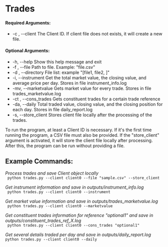 # Trades


#### Required Arguments:
  - -c , --client         The Client ID. If client file does not exists, it will create a new file.
  
#### Optional Arguments:
  - -h, --help            Show this help message and exit
  - -f , --file           Path to file. Example: "file.csv"
  - -d , --directory      File list: example "[file1, file2, ]"
  - -i, --instrument      Get the total market value, the closing value, and average price per day. Stores in file instrument_info.log
  - -mv, --marketvalue    Gets market value for every trade. Stores in file trades_marketvalue.log
  - -ct , --cons_trades   Gets constituent trades for a certain trade reference
  - -da, --daily          Total traded value, closing value, and the closing position for each day. Stores in file daily_report.log
  - -s, --store_client    Stores client file locally after the processing of the trades.


To run the program, at least a Client ID is necessary. If it's the first time running the program, a CSV file must also be provided. If the "store_client" argument is activated, it will store the client file locally after processing. After this, the program can be run without providing a file.

## Example Commands:
*Process trades and save Client object locally* <br />
``` python trades.py --client client0 --file "sample.csv" --store_client```
  
*Get instrument information and save in outputs/instrument_info.log* <br />
``` python trades.py --client client0 --instrument```
    
*Get market value information and save in outputs/trades_marketvalue.log* <br />
``` python trades.py --client client0 --marketvalue```
    
*Get constituent trades information for reference "optional1" and save in outputs/constituent_trades_ref_X.log* <br />
``` python trades.py --client client0 --cons_trades "optional1"```
    
*Get several details traded per day and save in outputs/daily_report.log* <br />
```python trades.py --client client0 --daily```
    

